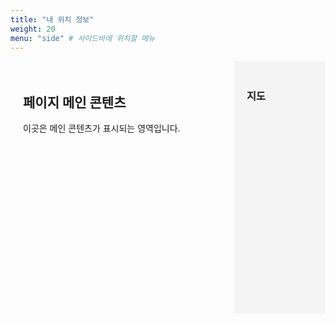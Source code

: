 ```yaml
---
title: "내 위치 정보"
weight: 20
menu: "side" # 사이드바에 위치할 메뉴
---
```


<div class="container">
  <div class="main-content">
    <h2>페이지 메인 콘텐츠</h2>
    <p>이곳은 메인 콘텐츠가 표시되는 영역입니다.</p>
  </div>
  
  <div class="sidebar">
    <h3>지도</h3>
    <div id="map" class="map"></div>
  </div>
</div>

<script>
  var map = L.map('map').setView([37.5665, 126.9780], 13); // 서울 좌표

  L.tileLayer('https://{s}.tile.openstreetmap.org/{z}/{x}/{y}.png', {
    attribution: '© OpenStreetMap contributors'
  }).addTo(map);

  var marker = L.marker([37.5665, 126.9780]).addTo(map)
    .bindPopup('서울입니다.')
    .openPopup();
</script>

<link rel="stylesheet" href="https://unpkg.com/leaflet@1.7.1/dist/leaflet.css" />
<script src="https://unpkg.com/leaflet@1.7.1/dist/leaflet.js"></script>

<style>
  .container {
    display: flex;
  }

  .main-content {
    flex: 3;
    padding: 20px;
  }

  .sidebar {
    flex: 1;
    padding: 20px;
    background-color: #f4f4f4;
  }

  .map {
    width: 100%;
    height: 300px;
  }
</style>

<!-- <div class="sidebar">
  <div class="map-content">
    <h2>위치 정보</h2>
    <iframe src="https://www.google.com/maps/embed?pb=!1m18!1m12!1m3!1d3241.377084474057!2d139.75146199999998!3d35.667716!2m3!1f0!2f0!3f0!3m2!1i1024!2i768!4f13.1!3m3!1m2!1s0x60188b933eb5098d%3A0xb799ee788fa28eb7!2seSolia+Inc.!5e0!3m2!1sen!2sjp!4v1434536695719" width="300" height="200" frameborder="0" style="border:0"></iframe>
  </div>
</div>

<style>
  .sidebar {
    display: flex;
  }

  .checklist-content {
    flex: 2;
    margin-right: 20px;
  }

  .map-content {
    flex: 1;
  }
</style> -->